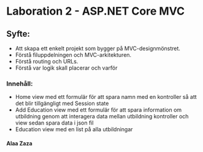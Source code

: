 #  Laboration 2 - ASP.NET Core MVC 
## Syfte: 

- Att skapa ett enkelt projekt som bygger på MVC-designmönstret.
- Förstå filuppdelningen och MVC-arkitekturen.
- Förstå routing och URLs.
- Förstå var logik skall placerar och varför 

###   Innehåll: 

- Home view med ett formulär för att spara namn med en kontroller så att det blir tillgängligt med Session state
- Add Education view med ett formulär för att spara information om utbildning genom att interagera data mellan utbildning kontroller och view sedan spara data i json fil
- Education view med en list på alla utbildningar


#### Alaa Zaza